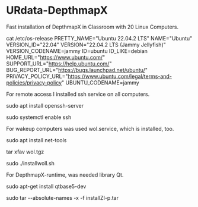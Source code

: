 # URdata-DepthmapX
Fast installation of DepthmapX in Classroom with 20 Linux Computers.

cat /etc/os-release 
PRETTY_NAME="Ubuntu 22.04.2 LTS"
NAME="Ubuntu"
VERSION_ID="22.04"
VERSION="22.04.2 LTS (Jammy Jellyfish)"
VERSION_CODENAME=jammy
ID=ubuntu
ID_LIKE=debian
HOME_URL="https://www.ubuntu.com/"
SUPPORT_URL="https://help.ubuntu.com/"
BUG_REPORT_URL="https://bugs.launchpad.net/ubuntu/"
PRIVACY_POLICY_URL="https://www.ubuntu.com/legal/terms-and-policies/privacy-policy"
UBUNTU_CODENAME=jammy


For remote access I installed ssh service on all computers.

sudo apt install openssh-server

sudo systemctl enable ssh
    

For wakeup computers was used wol.service, which is installed, too.

sudo apt install net-tools

tar xfav wol.tgz 

sudo ./installwoll.sh


For DepthmapX-runtime, was needed library Qt.

sudo apt-get install qtbase5-dev

sudo tar --absolute-names -x -f installZI-p.tar
